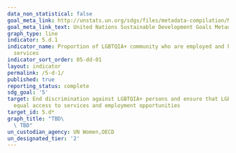 ```yaml
---
data_non_statistical: false
goal_meta_link: http://unstats.un.org/sdgs/files/metadata-compilation/Metadata-Goal-5.pdf
goal_meta_link_text: United Nations Sustainable Development Goals Metadata (pdf 634kB)
graph_type: line
indicator: 5.d.1
indicator_name: Proportion of LGBTQIA+ community who are employed and have access to 
  services
indicator_sort_order: 05-dd-01
layout: indicator
permalink: /5-d-1/
published: true
reporting_status: complete
sdg_goal: '5'
target: End discrimination against LGBTQIA+ persons and ensure that LGBTQIA+ persons have
  equal access to services and employment opportunities
target_id: 5.d*
graph_title: "TBD\
  \ TBD"
un_custodian_agency: UN Women,OECD
un_designated_tier: '2'
---
```

